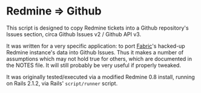 # Redmine => Github

This script is designed to copy Redmine tickets into a Github repository's Issues section, circa Github Issues v2 / Github API v3.

It was written for a very specific application: to port [Fabric](http://fabfile.org)'s hacked-up Redmine instance's data into Github Issues. Thus it makes a number of assumptions which may not hold true for others, which are documented in the NOTES file. It will still probably be very useful if properly tweaked.

It was originally tested/executed via a modified Redmine 0.8 install, running on Rails 2.1.2, via Rails' `script/runner` script.
